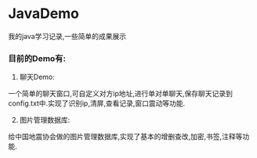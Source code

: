 # JavaDemo

我的java学习记录,一些简单的成果展示

### 目前的Demo有:

1. 聊天Demo:

一个简单的聊天窗口,可自定义对方ip地址,进行单对单聊天,保存聊天记录到config.txt中.实现了识别ip,清屏,查看记录,窗口震动等功能.

2. 图片管理数据库:

给中国地震协会做的图片管理数据库,实现了基本的增删查改,加密,书签,注释等功能.

